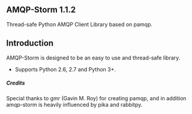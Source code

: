 AMQP-Storm 1.1.2
-------------
Thread-safe Python AMQP Client Library based on pamqp.

Introduction
-------------
AMQP-Storm is designed to be an easy to use and thread-safe library.
- Supports Python 2.6, 2.7 and Python 3+.

##### Credits
Special thanks to gmr (Gavin M. Roy) for creating pamqp, and in addition amqp-storm is heavily influenced by pika and rabbitpy.

